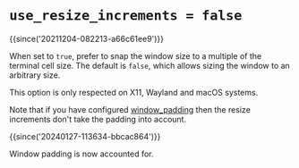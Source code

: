 # `use_resize_increments = false`

{{since('20211204-082213-a66c61ee9')}}

When set to `true`, prefer to snap the window size to a multiple of the
terminal cell size. The default is `false`, which allows sizing the window to
an arbitrary size.

This option is only respected on X11, Wayland and macOS systems.

Note that if you have configured [window_padding](window_padding.md) then the
resize increments don't take the padding into account.

{{since('20240127-113634-bbcac864')}}

Window padding is now accounted for.
